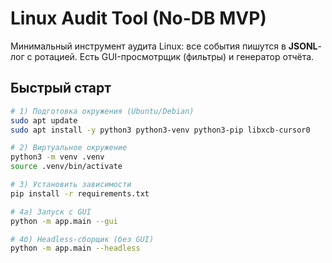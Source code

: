 # Linux Audit Tool (No-DB MVP)

Минимальный инструмент аудита Linux: все события пишутся в **JSONL**-лог с ротацией. 
Есть GUI-просмотрщик (фильтры) и генератор отчёта.

## Быстрый старт

```bash
# 1) Подготовка окружения (Ubuntu/Debian)
sudo apt update
sudo apt install -y python3 python3-venv python3-pip libxcb-cursor0

# 2) Виртуальное окружение
python3 -m venv .venv
source .venv/bin/activate

# 3) Установить зависимости
pip install -r requirements.txt

# 4а) Запуск с GUI
python -m app.main --gui

# 4б) Headless-сборщик (без GUI)
python -m app.main --headless
